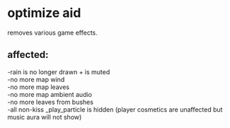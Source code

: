 # optimize aid  
removes various game effects.  
  
## affected:  
-rain is no longer drawn + is muted  
-no more map wind  
-no more map leaves  
-no more map ambient audio  
-no more leaves from bushes  
-all non-kiss _play_particle is hidden (player cosmetics are unaffected but music aura will not show)
